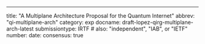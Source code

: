 ---
title: "A Multiplane Architecture Proposal for the Quantum Internet"
abbrev: "qi-multiplane-arch"
category: exp
docname: draft-lopez-qirg-multiplane-arch-latest
submissiontype: IRTF  # also: "independent", "IAB", or "IETF"
number:
date:
consensus: true
